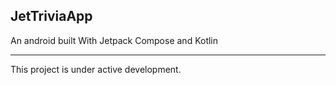 ## JetTriviaApp
An android built With Jetpack Compose and Kotlin

---
This project is under active development.
